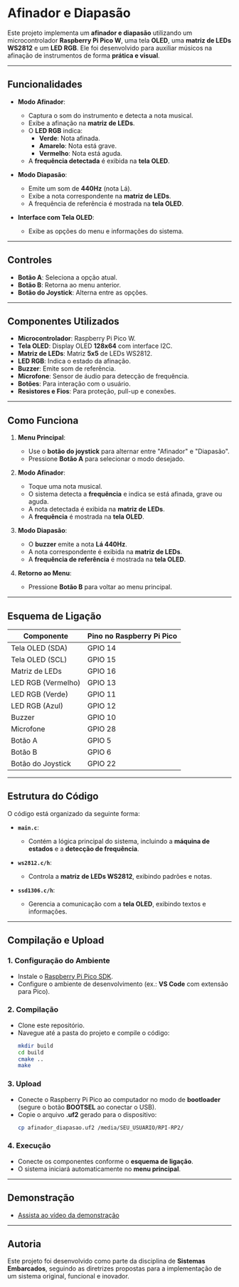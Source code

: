 # Afinador e Diapasão

Este projeto implementa um **afinador e diapasão** utilizando um microcontrolador **Raspberry Pi Pico W**, uma tela **OLED**, uma **matriz de LEDs WS2812** e um **LED RGB**. Ele foi desenvolvido para auxiliar músicos na afinação de instrumentos de forma **prática e visual**.

---

## Funcionalidades
- **Modo Afinador**:
  - Captura o som do instrumento e detecta a nota musical.
  - Exibe a afinação na **matriz de LEDs**.
  - O **LED RGB** indica:
    - **Verde**: Nota afinada.
    - **Amarelo**: Nota está grave.
    - **Vermelho**: Nota está aguda.
  - A **frequência detectada** é exibida na **tela OLED**.

- **Modo Diapasão**:
  - Emite um som de **440Hz** (nota Lá).
  - Exibe a nota correspondente na **matriz de LEDs**.
  - A frequência de referência é mostrada na **tela OLED**.

- **Interface com Tela OLED**:
  - Exibe as opções do menu e informações do sistema.

---

## Controles
- **Botão A**: Seleciona a opção atual.
- **Botão B**: Retorna ao menu anterior.
- **Botão do Joystick**: Alterna entre as opções.

---

## Componentes Utilizados
- **Microcontrolador**: Raspberry Pi Pico W.
- **Tela OLED**: Display OLED **128x64** com interface I2C.
- **Matriz de LEDs**: Matriz **5x5** de LEDs WS2812.
- **LED RGB**: Indica o estado da afinação.
- **Buzzer**: Emite som de referência.
- **Microfone**: Sensor de áudio para detecção de frequência.
- **Botões**: Para interação com o usuário.
- **Resistores e Fios**: Para proteção, pull-up e conexões.

---

## Como Funciona

1. **Menu Principal**:
   - Use o **botão do joystick** para alternar entre "Afinador" e "Diapasão".
   - Pressione **Botão A** para selecionar o modo desejado.

2. **Modo Afinador**:
   - Toque uma nota musical.
   - O sistema detecta a **frequência** e indica se está afinada, grave ou aguda.
   - A nota detectada é exibida na **matriz de LEDs**.
   - A **frequência** é mostrada na **tela OLED**.

3. **Modo Diapasão**:
   - O **buzzer** emite a nota **Lá 440Hz**.
   - A nota correspondente é exibida na **matriz de LEDs**.
   - A **frequência de referência** é mostrada na **tela OLED**.

4. **Retorno ao Menu**:
   - Pressione **Botão B** para voltar ao menu principal.

---

## Esquema de Ligação

| Componente        | Pino no Raspberry Pi Pico |
|-------------------|---------------------------|
| Tela OLED (SDA)   | GPIO 14                   |
| Tela OLED (SCL)   | GPIO 15                   |
| Matriz de LEDs    | GPIO 16                   |
| LED RGB (Vermelho)| GPIO 13                   |
| LED RGB (Verde)   | GPIO 11                   |
| LED RGB (Azul)    | GPIO 12                   |
| Buzzer            | GPIO 10                   |
| Microfone         | GPIO 28                   |
| Botão A           | GPIO 5                    |
| Botão B           | GPIO 6                    |
| Botão do Joystick | GPIO 22                   |

---

## Estrutura do Código

O código está organizado da seguinte forma:

- **`main.c`**:
  - Contém a lógica principal do sistema, incluindo a **máquina de estados** e a **detecção de frequência**.

- **`ws2812.c/h`**:
  - Controla a **matriz de LEDs WS2812**, exibindo padrões e notas.

- **`ssd1306.c/h`**:
  - Gerencia a comunicação com a **tela OLED**, exibindo textos e informações.

---

## Compilação e Upload

### 1. Configuração do Ambiente
   - Instale o [Raspberry Pi Pico SDK](https://github.com/raspberrypi/pico-sdk).
   - Configure o ambiente de desenvolvimento (ex.: **VS Code** com extensão para Pico).

### 2. Compilação
   - Clone este repositório.
   - Navegue até a pasta do projeto e compile o código:
     ```bash
     mkdir build
     cd build
     cmake ..
     make
     ```

### 3. Upload
   - Conecte o Raspberry Pi Pico ao computador no modo de **bootloader** (segure o botão **BOOTSEL** ao conectar o USB).
   - Copie o arquivo **.uf2** gerado para o dispositivo:
     ```bash
     cp afinador_diapasao.uf2 /media/SEU_USUARIO/RPI-RP2/
     ```

### 4. Execução
   - Conecte os componentes conforme o **esquema de ligação**.
   - O sistema iniciará automaticamente no **menu principal**.

---

## Demonstração
- [Assista ao vídeo da demonstração](https://drive.google.com/file/d/1gb1-pXy0Ht7Mc7LsRbP60crJGM3ojYfn/view?usp=sharing)

---

## Autoria
Este projeto foi desenvolvido como parte da disciplina de **Sistemas Embarcados**, seguindo as diretrizes propostas para a implementação de um sistema original, funcional e inovador.